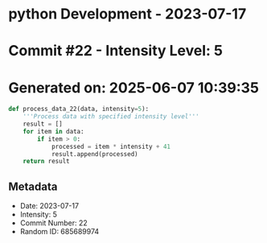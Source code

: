 ﻿# python Development - 2023-07-17
# Commit #22 - Intensity Level: 5
# Generated on: 2025-06-07 10:39:35
```python
def process_data_22(data, intensity=5):
    '''Process data with specified intensity level'''
    result = []
    for item in data:
        if item > 0:
            processed = item * intensity + 41
            result.append(processed)
    return result
```
## Metadata
- Date: 2023-07-17
- Intensity: 5
- Commit Number: 22
- Random ID: 685689974
